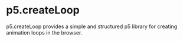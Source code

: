 # p5.createLoop
p5.createLoop provides a simple and structured p5 library for creating animation loops in the browser.
